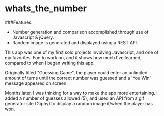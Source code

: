 # whats_the_number

###Features:
- Number generation and comparison accomplished through use of Javascript & jQuery.
- Random image is generated and displayed using a REST API.

This app was one of my first solo projects involving Javascript, and one of my favorites. Fun to work on, and it shows how much I've learned, compared to when I began writing this app.

Originally titled "Guessing Game", the player could enter an unlimited amount of turns until the correct number was guessed and a 'You Win' message appeared on screen.

Months later, I was thinking for a way to make the app more entertaining. I added a number of guesses allowed (5), and used an API from a gif generator site (Giphy) to display a random image if/when the player has won. 


